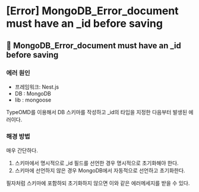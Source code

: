 # [Error] MongoDB_Error_document must have an _id before saving

## 📌 MongoDB_Error_document must have an _id before saving

### 에러 원인
- 프레임워크: Nest.js
- DB : MongoDB
- lib : mongoose

TypeOMD를 이용해서 DB 스키마를 작성하고 _id의 타입을 지정한 다음부터 발생된 에러이다.

### 해경 방법
매우 간단하다.
1. 스키마에서 명시적으로 _id 필드를 선언한 경우 명시적으로 초기화해야 한다.
2. 스키마에 선언하지 않은 경우 MongoDB에서 자동적으로 선언하고 초기화한다.

필자처럼 스키마에 포함하되 초기화하지 않으면 이와 같은 에러메세지를 받을 수 있다.